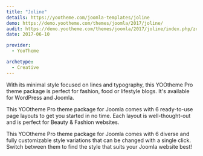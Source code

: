 ```yaml
---
title: "Joline"
details: https://yootheme.com/joomla-templates/joline
demo: https://demo.yootheme.com/themes/joomla/2017/joline/
audit: https://demo.yootheme.com/themes/joomla/2017/joline/index.php/zoo-zoo/blog-zoo
date: 2017-06-10

provider:
  - YooTheme

archetype:
  - Creative
---
```


With its minimal style focused on lines and typography, this YOOtheme Pro theme package is perfect for fashion, food or lifestyle blogs. It's available for WordPress and Joomla.

This YOOtheme Pro theme package for Joomla comes with 6 ready-to-use page layouts to get you started in no time. Each layout is well-thought-out and is perfect for Beauty & Fashion websites.

This YOOtheme Pro theme package for Joomla comes with 6 diverse and fully customizable style variations that can be changed with a single click. Switch between them to find the style that suits your Joomla website best!

